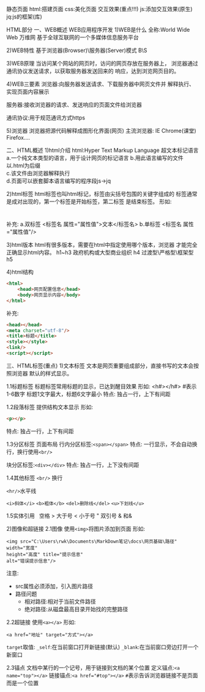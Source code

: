 静态页面
	html:搭建页面
	css:美化页面
交互效果(重点!!!)
	js:添加交互效果(原生)
	jq:js的框架(库)

HTML部分
一、WEB概述
WEB应用程序开发
1)WEB是什么
全称:World Wide Web  万维网
基于全球互联网的一个多媒体信息服务平台

2)WEB特性
基于浏览器(Browser)\服务器(Server)模式  B\S

3)WEB原理
当访问某个网站的网页时，访问的网页存放在服务器上，
浏览器通过通讯协议发送请求，以获取服务器发送回来的
响应，达到浏览网页目的。

4)WEB三要素
浏览器:向服务器发送请求、下载服务器中网页文件并
解释执行、实现页面内容展示

服务器:接收浏览器的请求、发送响应的页面文件给浏览器

通讯协议:用于规范通讯方式https

5)浏览器
浏览器把源代码解释成图形化界面(网页)
主流浏览器:
IE Chrome(课堂) Firefox....

二、HTML概述
1)html介绍
html:Hyper Text Markup Language 超文本标记语言
a.一个纯文本类型的语言，用于设计网页的标记语言
b.用此语言编写的文件以.html为后缀                                                               
c.该文件由浏览器解释执行                
d.页面可以嵌套脚本语言编写的程序段js->jq

2)html标签
html标签也叫html标记，标签由尖括号包围的关键字组成的
标签通常是成对出现的，第一个标签是开始标签，第二标签
是结束标签。
形如:
<h1></h1>

补充:
a.双标签
	<标签名 属性="属性值">文本</标签名>
b.单标签
	<标签名 属性="属性值"/>

3)html版本
html有很多版本，需要在html中指定使用哪个版本，浏览器
才能完全正确显示html内容。
h1~h3 政府机构或大型商业组织
h4    过渡型\严格型\框架型
h5 <!DOCTYPE html>

4)html结构

```html
<html>
	<head>网页配置信息</head>
	<body>网页显示内容</body>
</html>
```

补充:

```html
<head></head>
<meta charset="utf-8"/>
<title>标题</title>
<style></style>
<link/>
<script></script>
```

三、HTML标签(重点)
1)文本标签
文本是网页重要组成部分，直接书写的文本会按照浏览器
默认的样式显示。

1.1标题标签
标题标签常用标题的显示，已达到醒目效果
形如:
<h#></h#>
#表示1-6数字 标题1文字最大，标题6文字最小
特点:
独占一行，上下有间距

1.2段落标签
提供结构文本显示
形如:

```html
<p></p>
```

特点:
独占一行，上下有间距

1.3分区标签
页面布局
行内分区标签:`<span></span>`
特点:
一行显示，不会自动换行，换行使用`<br/>`

块分区标签:`<div></div>`
特点:
独占一行，上下没有间距

1.4其他标签
`<br/>` 换行

`<hr/>`水平线

`<i>斜体</i>` 
`<b>粗体</b>`
`<del>删除线</del>`
`<u>下划线</u>`

1.5实体引用
&nbsp; 空格
&gt; 大于号
&lt; 小于号
&quot; 双引号
&amp; 和&

2)图像和超链接
2.1图像
使用`<img>`将图片添加到页面
形如:

```
<img src="C:\Users\rwk\Documents\MarkDown笔记\docs\网页基础\路径" width="宽度"
height="高度" title="提示信息"
alt="错误提示信息"/>
```

注意:

- src属性必须添加，引入图片路径
- 路径问题
  - 相对路径:相对于当前文件路径
  - 绝对路径:从磁盘最高目录开始找的完整路径

2.2超链接
使用`<a></a>`
形如:

```
<a href="地址" target="方式"></a>
```

`target`取值:
`_self`:在当前窗口打开新链接(默认)
`_blank`:在当前窗口旁边打开一个新窗口

2.3锚点
文档中某行的一个记号，用于链接到文档的某个位置
定义锚点:`<a name="top"></a>`
链接锚点:`<a href="#top"></a>`
`#`表示告诉浏览器链接不是页面而是一个位置






















​                                                                             

​                                             